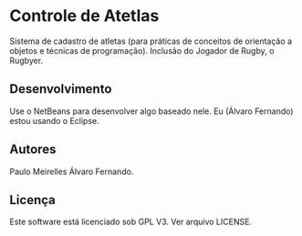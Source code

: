 Controle de Atetlas
===================

Sistema de cadastro de atletas (para práticas de conceitos de orientação a
objetos e técnicas de programação).
Inclusão do Jogador de Rugby, o Rugbyer.

Desenvolvimento
---------------

Use o NetBeans para desenvolver algo baseado nele.
Eu (Álvaro Fernando) estou usando o Eclipse.


Autores
------

Paulo Meirelles
Álvaro Fernando.

Licença
-------

Este software está licenciado sob GPL V3. Ver arquivo LICENSE.



